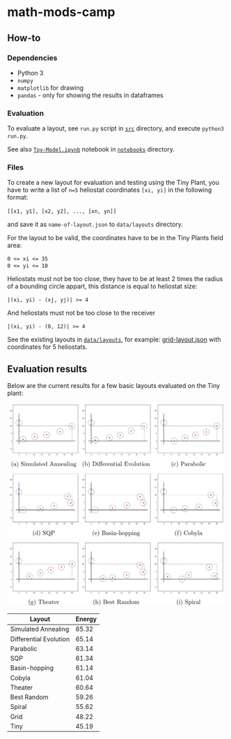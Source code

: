 # math-mods-camp

## How-to

### Dependencies

* Python 3
* `numpy`
* `matplotlib` for drawing
* `pandas` - only for showing the results in dataframes

### Evaluation
To evaluate a layout, see `run.py` script in [`src`](https://github.com/markolalovic/math-mods-camp/tree/main/src) directory, and execute `python3 run.py`.

See also [`Toy-Model.ipynb`](https://github.com/markolalovic/math-mods-camp/blob/main/notebooks/Toy-Model.ipynb) notebook in [`notebooks`](https://github.com/markolalovic/math-mods-camp/tree/main/notebooks) directory.

### Files
To create a new layout for evaluation and testing using the Tiny Plant, you have to write a list of `n=5` heliostat coordinates `[xi, yi]` in the following format:

`[[x1, y1], [x2, y2], ..., [xn, yn]]`

and save it as `name-of-layout.json` to `data/layouts` directory.

For the layout to be valid, the coordinates have to be in the Tiny Plants field area:
```
0 <= xi <= 35
0 <= yi <= 10
```

Heliostats must not be too close, they have to be at least 2 times the radius of a bounding circle appart, this distance is equal to heliostat size:

```
|(xi, yi) - (xj, yj)| >= 4
```

And heliostats must not be too close to the receiver
```
|(xi, yi) - (0, 12)| >= 4
```

See the existing layouts in [`data/layouts`](https://github.com/markolalovic/math-mods-camp/tree/main/data/layouts), for example: [grid-layout.json](https://raw.githubusercontent.com/markolalovic/math-mods-camp/main/data/layouts/grid-layout.json) with coordinates for 5 heliostats.

## Evaluation results

Below are the current results for a few basic layouts evaluated on the Tiny plant:
<p align="left">
<img src="figures/layouts/layouts.png" alt="Layouts" width="500">
</p>

|         Layout     |    Energy  |
|--------------------|------------|
| Simulated Annealing   |   65.32    |
| Differential Evolution          |   65.14    |
| Parabolic   |   63.14    |
| SQP         |   61.34    |
| Basin-hopping |   61.14    |
| Cobyla      |   61.04    |
| Theater     |   60.64    |
| Best Random |   59.26    |
| Spiral      |   55.62    |
| Grid        |   48.22    |
| Tiny        |   45.19    |

